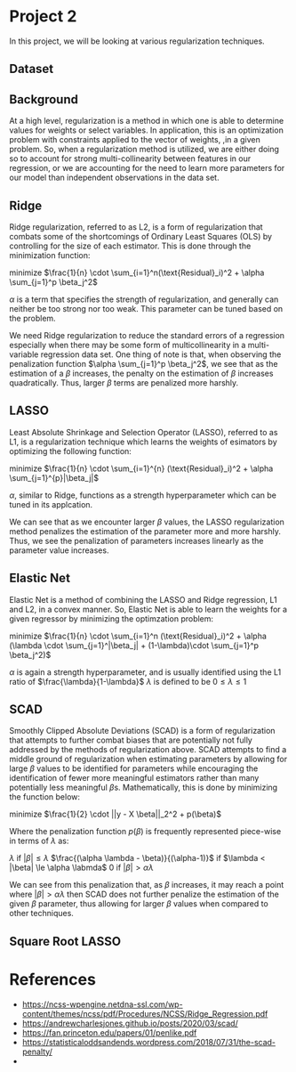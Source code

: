 # Project 2
In this project, we will be looking at various regularization techniques. 

## Dataset

## Background
At a high level, regularization is a method in which one is able to determine values for weights or select variables. In application,
this is an optimization problem with constraints applied to the vector of weights,  ,in a given problem. So, when a regularization method is utilized, we are 
either doing so to account for strong multi-collinearity between features in our regression, or we are accounting for the need to learn more 
parameters for our model than independent observations in the data set.


## Ridge
Ridge regularization, referred to as L2, is a form of regularization that combats some of the shortcomings of Ordinary Least Squares (OLS) 
by controlling for the size of each estimator. This is done through the minimization function:

minimize $\frac{1}{n} \cdot \sum_{i=1}^n(\text{Residual}_i)^2 + \alpha \sum_{j=1}^p \beta_j^2$

$\alpha$ is a term that specifies the strength of regularization, and generally can neither be too strong nor too weak. This parameter can be tuned based on the problem.

We need Ridge regularization to reduce the standard errors of a regression especially when there may be some form of multicollinearity in a multi-variable
regression data set. One thing of note is that, when observing the penalization function $\alpha \sum_{j=1}^p \beta_j^2$, we see that as the estimation of a $\beta$
increases, the penalty on the estimation of $\beta$ increases quadratically. Thus, larger $\beta$ terms are penalized more harshly.

## LASSO
Least Absolute Shrinkage and Selection Operator (LASSO), referred to as L1, is a regularization technique which learns the weights of esimators by 
optimizing the following function:

minimize $\frac{1}{n} \cdot \sum_{i=1}^{n} (\text{Residual}_i)^2 + \alpha \sum_{j=1}^{p}|\beta_j|$

$\alpha$, similar to Ridge, functions as a strength hyperparameter which can be tuned in its applcation.

We can see that as we encounter larger $\beta$ values, the LASSO regularization method penalizes the estimation of the parameter more and more harshly. Thus, we see the 
penalization of parameters increases linearly as the parameter value increases.

## Elastic Net
Elastic Net is a method of combining the LASSO and Ridge regression, L1 and L2, in a convex manner. So, Elastic Net is able to learn the weights for a given regressor
by minimizing the optimzation problem:

minimize $\frac{1}{n} \cdot \sum_{i=1}^n (\text{Residual}_i)^2 + \alpha (\lambda \cdot \sum_{j=1}^|\beta_j| + (1-\lambda)\cdot \sum_{j=1}^p \beta_j^2)$

$\alpha$ is again a strength hyperparameter, and is usually identified using the L1 ratio of $\frac{\lambda}{1-\lambda}$
$\lambda$ is defined to be $0 \le \lambda \le 1$


## SCAD
Smoothly Clipped Absolute Deviations (SCAD) is a form of regularization that attempts to further combat biases that are potentially not fully addressed by the 
methods of regularization above. SCAD attempts to find a middle ground of regularization when estimating parameters by allowing for large $\beta$ values to be identified 
for parameters while encouraging the identification of fewer more meaningful estimators rather than many potentially less meaningful $\beta$s. Mathematically, this is done by minimizing the function below:

minimize $\frac{1}{2} \cdot ||y - X \beta||_2^2 + p(\beta)$

Where the penalization function $p(\beta)$ is frequently represented piece-wise in terms of $\lambda$ as:

$\lambda$ if $|\beta| \le \lambda$
$\frac{(\alpha \lambda - \beta)}{(\alpha-1)}$ if $\lambda < |\beta| \le \alpha \labmda$
$0$ if $|\beta| > \alpha \lambda$

We can see from this penalization that, as $\beta$ increases, it may reach a point where $|\beta| > \alpha \lambda$ then SCAD does not further penalize the estimation of the
given $\beta$ parameter, thus allowing for larger $\beta$ values when compared to other techniques.


## Square Root LASSO



# References
 - https://ncss-wpengine.netdna-ssl.com/wp-content/themes/ncss/pdf/Procedures/NCSS/Ridge_Regression.pdf
 - https://andrewcharlesjones.github.io/posts/2020/03/scad/
 - https://fan.princeton.edu/papers/01/penlike.pdf
 - https://statisticaloddsandends.wordpress.com/2018/07/31/the-scad-penalty/
 - 
